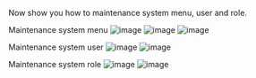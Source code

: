 Now show you how to maintenance system menu, user and role.


Maintenance system menu
![image](https://github.com/user-attachments/assets/b2edef21-02d7-45db-90b4-dae1783209e8)
![image](https://github.com/user-attachments/assets/f2952c83-7ad9-46a4-9b51-ebf733d35680)
![image](https://github.com/user-attachments/assets/0cea1baa-0f0c-4b3e-a7d6-d7668bc4c562)


Maintenance system user
![image](https://github.com/user-attachments/assets/a057cece-ad17-427b-baad-a4fec8487d55)
![image](https://github.com/user-attachments/assets/974d3dc2-eb75-4b6a-934f-7a13bc3ad3a8)


Maintenance system role
![image](https://github.com/user-attachments/assets/628693e2-de46-48a6-b72c-b9e167a41a85)
![image](https://github.com/user-attachments/assets/90389048-e257-4388-ba5d-8055ec20f769)



